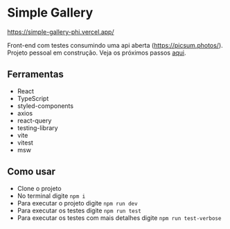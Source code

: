 # Simple Gallery

https://simple-gallery-phi.vercel.app/

Front-end com testes consumindo uma api aberta (https://picsum.photos/).<br/>
Projeto pessoal em construção. Veja os próximos passos [aqui](https://github.com/leonasouza/simple-gallery/issues).

## Ferramentas

- React
- TypeScript
- styled-components
- axios
- react-query
- testing-library
- vite
- vitest
- msw

## Como usar

- Clone o projeto
- No terminal digite `npm i`
- Para executar o projeto digite `npm run dev`
- Para executar os testes digite `npm run test`
- Para executar os testes com mais detalhes digite `npm run test-verbose`
